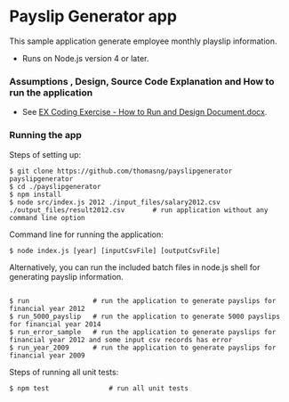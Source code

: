 # Payslip Generator app

This sample application generate employee monthly playslip information.
 * Runs on Node.js version 4 or later.

### Assumptions , Design, Source Code Explanation and How to run the application

 * See [EX Coding Exercise - How to Run and Design Document.docx](https://github.com/thomasng/payslipgenerator/blob/master/EX%20Coding%20Exercise%20-%20How%20to%20Run%20and%20Design%20Document.docx).


### Running the app

Steps of setting up:
```shell
$ git clone https://github.com/thomasng/payslipgenerator payslipgenerator
$ cd ./payslipgenerator
$ npm install
$ node src/index.js 2012 ./input_files/salary2012.csv ./output_files/result2012.csv       # run application without any command line option
```


Command line for running the application:
```shell
$ node index.js [year] [inputCsvFile] [outputCsvFile]        
```

Alternatively, you can run the included batch files in node.js shell for generating payslip information.
```shell

$ run                # run the application to generate payslips for financial year 2012
$ run_5000_payslip   # run the application to generate 5000 payslips for financial year 2014
$ run_error_sample   # run the application to generate payslips for financial year 2012 and some input csv records has error
$ run_year_2009      # run the application to generate payslips for financial year 2009
```


Steps of running all unit tests:
```shell
$ npm test               # run all unit tests
```
